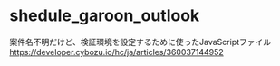 # shedule_garoon_outlook

案件名不明だけど、検証環境を設定するために使ったJavaScriptファイル
https://developer.cybozu.io/hc/ja/articles/360037144952
